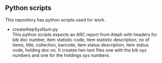 ## Python scripts
This repository has python scripts used for work. 

* createAlepSysNum.py  
This python scripts expects an ARC report from Aleph with headers for bib doc number, item statistic code, item statistic description, no of items, title, collection, barcode, item status description, item status code, holding doc no. It creates two text files one with the bib sys numbers and one for the holdings sys numbers.
